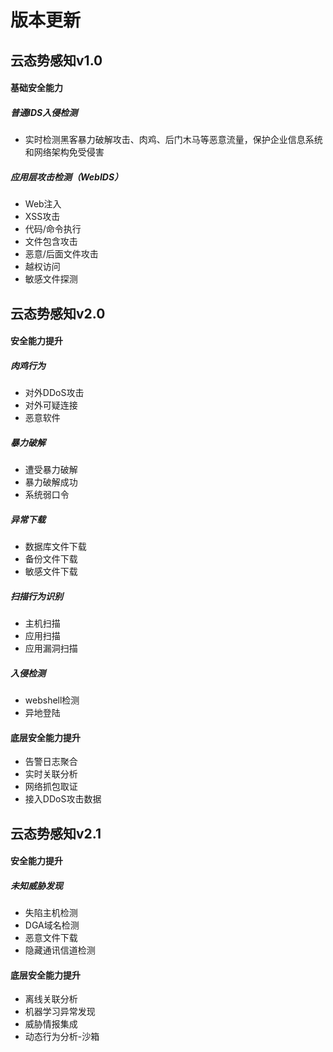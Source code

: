 # 版本更新

## 云态势感知v1.0

#### 基础安全能力

##### 普通IDS入侵检测

* 实时检测黑客暴力破解攻击、肉鸡、后门木马等恶意流量，保护企业信息系统和网络架构免受侵害 

##### 应用层攻击检测（WebIDS） 

* Web注入
* XSS攻击
* 代码/命令执行
* 文件包含攻击
* 恶意/后面文件攻击
* 越权访问
* 敏感文件探测

## 云态势感知v2.0

#### 安全能力提升

##### 肉鸡行为
* 对外DDoS攻击
* 对外可疑连接
* 恶意软件
##### 暴力破解
* 遭受暴力破解 
* 暴力破解成功
* 系统弱口令
##### 异常下载
* 数据库文件下载 
* 备份文件下载
* 敏感文件下载
##### 扫描行为识别
* 主机扫描
* 应用扫描
* 应用漏洞扫描

##### 入侵检测
* webshell检测
* 异地登陆


#### 底层安全能力提升 

* 告警日志聚合 
* 实时关联分析
* 网络抓包取证
* 接入DDoS攻击数据 

## 云态势感知v2.1

#### 安全能力提升

##### 未知威胁发现
* 失陷主机检测
* DGA域名检测
* 恶意文件下载
* 隐藏通讯信道检测

#### 底层安全能力提升
* 离线关联分析
* 机器学习异常发现
* 威胁情报集成
* 动态行为分析-沙箱
